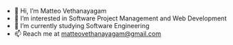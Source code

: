 - 👋 Hi, I’m Matteo Vethanayagam
- 👀 I’m interested in Software Project Management and Web Development
- 🌱 I’m currently studying Software Engineering
- 📫 Reach me at matteovethanayagam@gmail.com

<!---
MVethanayagam/MVethanayagam is a ✨ special ✨ repository because its `README.md` (this file) appears on your GitHub profile.
You can click the Preview link to take a look at your changes.
--->
